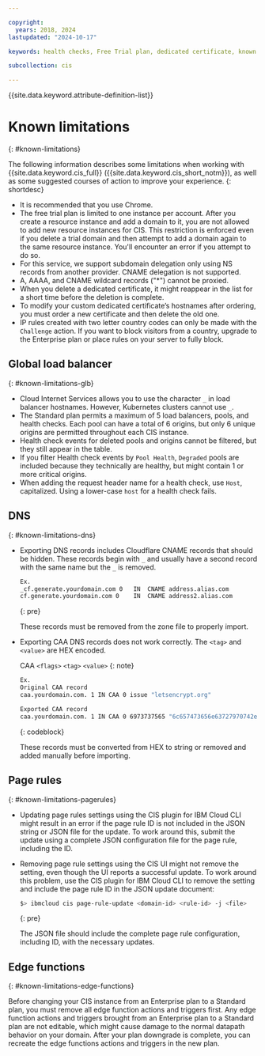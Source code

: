 ```yaml
---

copyright:
  years: 2018, 2024
lastupdated: "2024-10-17"

keywords: health checks, Free Trial plan, dedicated certificate, known issues

subcollection: cis

---
```


{{site.data.keyword.attribute-definition-list}}

# Known limitations
{: #known-limitations}

The following information describes some limitations when working with {{site.data.keyword.cis_full}} ({{site.data.keyword.cis_short_notm}}), as well as some suggested courses of action to improve your experience.
{: shortdesc}

* It is recommended that you use Chrome.
* The free trial plan is limited to one instance per account. After you create a resource instance and add a domain to it, you are not allowed to add new resource instances for CIS. This restriction is enforced even if you delete a trial domain and then attempt to add a domain again to the same resource instance. You'll encounter an error if you attempt to do so.
* For this service, we support subdomain delegation only using NS records from another provider. CNAME delegation is not supported.
* A, AAAA, and CNAME wildcard records ("*") cannot be proxied.
* When you delete a dedicated certificate, it might reappear in the list for a short time before the deletion is complete.
* To modify your custom dedicated certificate’s hostnames after ordering, you must order a new certificate and then delete the old one.
* IP rules created with two letter country codes can only be made with the `Challenge` action. If you want to block visitors from a country, upgrade to the Enterprise plan or place rules on your server to fully block.


## Global load balancer
{: #known-limitations-glb}

* Cloud Internet Services allows you to use the character `_` in load balancer hostnames. However, Kubernetes clusters cannot use `_`.
* The Standard plan permits a maximum of 5 load balancers, pools, and health checks. Each pool can have a total of 6 origins, but only 6 unique origins are permitted throughout each CIS instance.
* Health check events for deleted pools and origins cannot be filtered, but they still appear in the table.
* If you filter Health check events by `Pool Health`, `Degraded` pools are included because they technically are healthy, but might contain 1 or more critical origins.
* When adding the request header name for a health check, use `Host`, capitalized. Using a lower-case `host` for a health check fails.

## DNS
{: #known-limitations-dns}

* Exporting DNS records includes Cloudflare CNAME records that should be hidden. These records begin with `_` and usually have a second record with  the same name but the `_` is removed.

    ```sh
    Ex.
    _cf.generate.yourdomain.com 0   IN  CNAME address.alias.com
    cf.generate.yourdomain.com 0    IN  CNAME address2.alias.com
    ```
    {: pre}

    These records must be removed from the zone file to properly import.

* Exporting CAA DNS records does not work correctly. The `<tag>` and `<value>` are HEX encoded.

    CAA `<flags>` `<tag>` `<value>`
    {: note}

    ```sh
    Ex.
    Original CAA record
    caa.yourdomain.com. 1 IN CAA 0 issue "letsencrypt.org"

    Exported CAA record
    caa.yourdomain.com. 1 IN CAA 0 6973737565 "6c657473656e63727970742e6f7267"
    ```
    {: codeblock}

    These records must be converted from HEX to string or removed and added manually before importing.

## Page rules
{: #known-limitations-pagerules}

* Updating page rules settings using the CIS plugin for IBM Cloud CLI might result in an error if the page rule ID is not included in the JSON string or JSON file for the update. To work around this, submit the update using a complete JSON configuration file for the page rule, including the ID.
* Removing page rule settings using the CIS UI might not remove the setting, even though the UI reports a successful update. To work around this problem, use the CIS plugin for IBM Cloud CLI to remove the setting and include the page rule ID in the JSON update document:

    ```sh
    $> ibmcloud cis page-rule-update <domain-id> <rule-id> -j <file>
    ```
    {: pre}

    The JSON file should include the complete page rule configuration, including ID, with the necessary updates.

## Edge functions
{: #known-limitations-edge-functions}

Before changing your CIS instance from an Enterprise plan to a Standard plan, you must remove all edge function actions and triggers first. Any edge function actions and triggers brought from an Enterprise plan to a Standard plan are not editable, which might cause damage to the normal datapath behavior on your domain. After your plan downgrade is complete, you can recreate the edge functions actions and triggers in the new plan.
